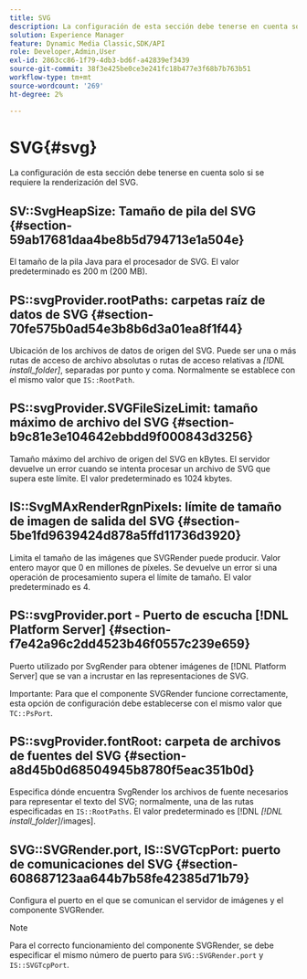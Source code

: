 ```yaml
---
title: SVG
description: La configuración de esta sección debe tenerse en cuenta solo si se requiere la renderización del SVG.
solution: Experience Manager
feature: Dynamic Media Classic,SDK/API
role: Developer,Admin,User
exl-id: 2863cc86-1f79-4db3-bd6f-a42839ef3439
source-git-commit: 38f3e425be0ce3e241fc18b477e3f68b7b763b51
workflow-type: tm+mt
source-wordcount: '269'
ht-degree: 2%

---
```


# SVG{#svg}

La configuración de esta sección debe tenerse en cuenta solo si se requiere la renderización del SVG.

## SV::SvgHeapSize: Tamaño de pila del SVG {#section-59ab17681daa4be8b5d794713e1a504e}

El tamaño de la pila Java para el procesador de SVG. El valor predeterminado es 200 m (200 MB).

## PS::svgProvider.rootPaths: carpetas raíz de datos de SVG {#section-70fe575b0ad54e3b8b6d3a01ea8f1f44}

Ubicación de los archivos de datos de origen del SVG. Puede ser una o más rutas de acceso de archivo absolutas o rutas de acceso relativas a *[!DNL install_folder]*, separadas por punto y coma. Normalmente se establece con el mismo valor que `IS::RootPath`.

## PS::svgProvider.SVGFileSizeLimit: tamaño máximo de archivo del SVG {#section-b9c81e3e104642ebbdd9f000843d3256}

Tamaño máximo del archivo de origen del SVG en kBytes. El servidor devuelve un error cuando se intenta procesar un archivo de SVG que supera este límite. El valor predeterminado es 1024 kbytes.

## IS::SvgMAxRenderRgnPixels: límite de tamaño de imagen de salida del SVG {#section-5be1fd9639424d878a5ffd11736d3920}

Limita el tamaño de las imágenes que SVGRender puede producir. Valor entero mayor que 0 en millones de píxeles. Se devuelve un error si una operación de procesamiento supera el límite de tamaño. El valor predeterminado es 4.

## PS::svgProvider.port - Puerto de escucha [!DNL Platform Server] {#section-f7e42a96c2dd4523b46f0557c239e659}

Puerto utilizado por SvgRender para obtener imágenes de [!DNL Platform Server] que se van a incrustar en las representaciones de SVG.

Importante: Para que el componente SVGRender funcione correctamente, esta opción de configuración debe establecerse con el mismo valor que `TC::PsPort`.

## PS::svgProvider.fontRoot: carpeta de archivos de fuentes del SVG {#section-a8d45b0d68504945b8780f5eac351b0d}

Especifica dónde encuentra SvgRender los archivos de fuente necesarios para representar el texto del SVG; normalmente, una de las rutas especificadas en `IS::RootPaths`. El valor predeterminado es [!DNL *[!DNL install_folder]*/images].

## SVG::SVGRender.port, IS::SVGTcpPort: puerto de comunicaciones del SVG {#section-608687123aa644b7b58fe42385d71b79}

Configura el puerto en el que se comunican el servidor de imágenes y el componente SVGRender.

>[!NOTE]
>
>Para el correcto funcionamiento del componente SVGRender, se debe especificar el mismo número de puerto para `SVG::SVGRender.port` y `IS::SVGTcpPort`.
